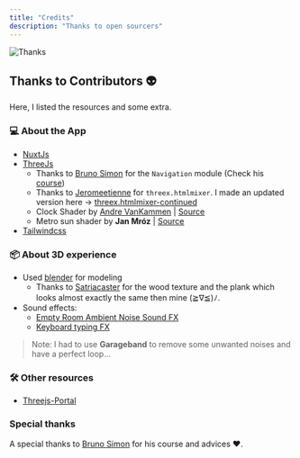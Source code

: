 ```yaml
---
title: "Credits"
description: "Thanks to open sourcers"
---
```


![Thanks](https://media0.giphy.com/media/v1.Y2lkPTc5MGI3NjExemRwazUxbXJrdmFpZmxobjVxNDYxcGNkYjFkZ2pvNDFhZmd2d25zaCZlcD12MV9pbnRlcm5hbF9naWZfYnlfaWQmY3Q9Zw/o7KOB0CkxIDxQ4hHyH/giphy.gif)

## Thanks to Contributors 👽

Here, I listed the resources and some extra.

### 💻 About the App

- [NuxtJs](https://nuxt.com/)
- [ThreeJs](https://threejs.org/)
  - Thanks to [Bruno Simon](https://twitter.com/bruno_simon) for the `Navigation` module (Check his [course](https://threejs-journey.com/))
  - Thanks to [Jeromeetienne](https://github.com/jeromeetienne) for `threex.htmlmixer`. I made an updated version here -> [threex.htmlmixer-continued](https://github.com/Neosoulink/threex.htmlmixer-continued)
  - Clock Shader by [Andre VanKammen](https://github.com/AndreVanKammen) | [Source](https://www.shadertoy.com/view/3dtSRj)
  - Metro sun shader by **Jan Mróz** | [Source](https://www.shadertoy.com/view/3t3GDB)
- [Tailwindcss](https://tailwindcss.com/)

### 📦 About 3D experience

- Used [blender](https://www.blender.org/) for modeling
  - Thanks to [Satriacaster](https://free3d.com/user/satriacaster) for the wood texture and the plank which looks almost exactly the same then mine (≧∇≦)ﾉ.
- Sound effects:
  - [Empty Room Ambient Noise Sound FX](https://www.youtube.com/watch?v=8m91-gu-x8U)
  - [Keyboard typing FX](https://www.youtube.com/shorts/5y_hINHH_o0)

> Note: I had to use **Garageband** to remove some unwanted noises and have a perfect loop...

### 🛠 Other resources

- [Threejs-Portal](https://github.com/barnabasbartha/Threejs-Portal)

### Special thanks

A special thanks to [Bruno Simon](https://twitter.com/bruno_simon) for his course and advices ❤.
